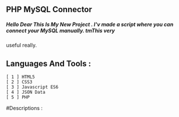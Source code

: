 ## PHP MySQL Connector

##### Hello Dear This Is My New Project . I'v made a script where you can connect your MySQL manually. tmThis very
useful really.

## Languages And Tools :

```
[ 1 ] HTML5
[ 2 ] CSS3
[ 3 ] Javascript ES6
[ 4 ] JSON Data
[ 5 ] PHP
```

#Descriptions : 
